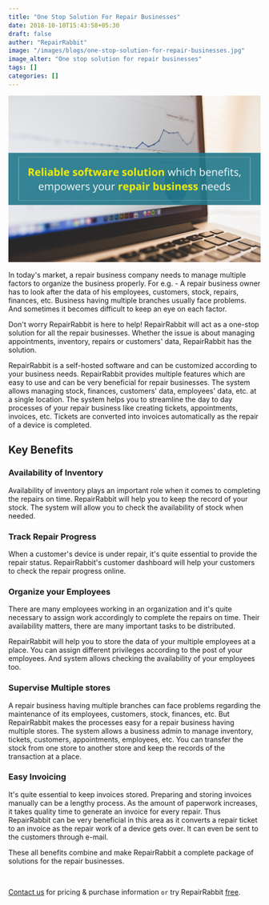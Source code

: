 ```yaml
---
title: "One Stop Solution For Repair Businesses"
date: 2018-10-10T15:43:58+05:30
draft: false
auther: "RepairRabbit"
image: "/images/blogs/one-stop-solution-for-repair-businesses.jpg"
image_alter: "One stop solution for repair businesses"
tags: []
categories: []
---
```


<img src="/images/blogs/one-stop-solution-for-repair-businesses.jpg" alt="One stop solution for repair businesses" />

In today's market, a repair business company needs to manage multiple factors to organize the business properly. For e.g. - A repair business owner has to look after the data of his employees, customers, stock, repairs, finances, etc. Business having multiple branches usually face problems. And sometimes it becomes difficult to keep an eye on each factor. 

Don't worry RepairRabbit is here to help! RepairRabbit will act as a one-stop solution for all the repair businesses. Whether the issue is about managing appointments, inventory, repairs or customers' data, RepairRabbit has the solution.

RepairRabbit is a self-hosted software and can be customized according to your business needs. RepairRabbit provides multiple features which are easy to use and can be very beneficial for repair businesses. The system allows managing stock, finances, customers' data, employees' data, etc. at a single location. The system helps you to streamline the day to day processes of your repair business like creating tickets, appointments, invoices, etc. Tickets are converted into invoices automatically as the repair of a device is completed.

## Key Benefits

### Availability of Inventory

Availability of inventory plays an important role when it comes to completing the repairs on time. RepairRabbit will help you to keep the record of your stock. The system will allow you to check the availability of stock when needed.

### Track Repair Progress

When a customer's device is under repair, it's quite essential to provide the repair status. RepairRabbit's customer dashboard will help your customers to check the repair progress online. 

### Organize your Employees

There are many employees working in an organization and it's quite necessary to assign work accordingly to complete the repairs on time. Their availability matters, there are many important tasks to be distributed. 

RepairRabbit will help you to store the data of your multiple employees at a place. You can assign different privileges according to the post of your employees. And system allows checking the availability of your employees too.

### Supervise Multiple stores

A repair business having multiple branches can face problems regarding the maintenance of its employees, customers, stock, finances, etc. But RepairRabbit makes the processes easy for a repair business having multiple stores. The system allows a business admin to manage inventory, tickets, customers, appointments, employees, etc. You can transfer the stock from one store to another store and keep the records of the transaction at a place.

### Easy Invoicing 

It's quite essential to keep invoices stored. Preparing and storing invoices manually can be a lengthy process. As the amount of paperwork increases, it takes quality time to generate an invoice for every repair. Thus RepairRabbit can be very beneficial in this area as it converts a repair ticket to an invoice as the repair work of a device gets over. It can even be sent to the customers through e-mail. 

These all benefits combine and make RepairRabbit a complete package of solutions for the repair businesses.

<br>

<a href="mailto:contact@repairrabbit.co?subject=Query of RepairRabbit" target="_blank">Contact us</a> for pricing & purchase information `or` try RepairRabbit <a href="https://demo.repairrabbit.co/admin" rel="noopener" target="_blank" title="RepairRabbit Demo">free</a>.

<br>